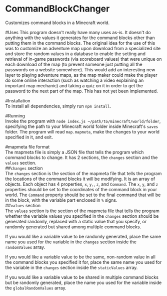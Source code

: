 # CommandBlockChanger
Customizes command blocks in a Minecraft world.

#Uses
This program doesn't really have many uses as-is. It doesn't do anything with the values it generates for the command blocks other than putting them in the command blocks. The original idea for the use of this was to customize an adventure map upon download from a specialized site and store the random values in a database to enable the setting and retrieval of in-game passwords (via scoreboard values) that were unique on each download of the map (to prevent someone just putting all the passwords on a website somewhere). This would add an interesting new layer to playing adventure maps, as the map maker could make the player do some online interaction (such as watching a video explaining an important map mechanic) and taking a quiz on it in order to get the password to the next part of the map. This has not yet been implemented.


#Installation  
To install all dependencies, simply run `npm install`.  

#Running  
Invoke the program with `node index.js ~/path/to/minecraft/world/folder`, specifying the path to your Minecraft world folder inside Minecraft's `saves` folder. The program will read `map.mapmeta`, make the changes to your world specified in it, and exit.  

#mapmeta file format  
The mapmeta file is simply a JSON file that tells the program which command blocks to change. It has 2 sections, the `changes` section and the `values` section.  
##`changes` section  
The `changes` section is the section of the mapmeta file that tells the program the locations of the command blocks it will be modifying. It is an array of objects. Each object has 4 properties, `x`, `y,`, `z`, and `Command`. The `x`, `y`, and `z` properties should be set to the coordinates of the command block in your world. The `Command` property should be set to the final command that will be in the block, with the variable part enclosed in `%` signs.  
##`values` section  
The `values` section is the section of the mapmeta file that tells the program whether the variable values you specified in the `changes` section should be generated randomly, replaced with a static value that you specify, or randomly generated but shared among multiple command blocks. 
  
  
If you would like a variable value to be randomly generated, place the same name you used for the variable in the `changes` section inside the `randomValues` array.  
  
  
If you would like a variable value to be the same, non-random value in all the command blocks you specified it for, place the same name you used for the variable in the `changes` section inside the `staticValues` array.  
  
  
If you would like a variable value to be shared in multiple command blocks but be randomly generated, place the name you used for the variable inside the `globalRandomValues` array.  


